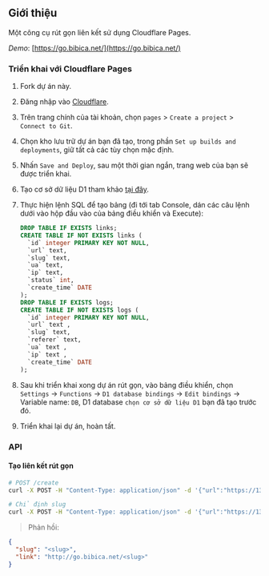 ## Giới thiệu

Một công cụ rút gọn liên kết sử dụng Cloudflare Pages.

*Demo*: [https://go.bibica.net/](https://go.bibica.net/)

### Triển khai với Cloudflare Pages

1. Fork dự án này.
2. Đăng nhập vào [Cloudflare](https://dash.cloudflare.com/).
3. Trên trang chính của tài khoản, chọn `pages` > `Create a project` > `Connect to Git`.
4. Chọn kho lưu trữ dự án bạn đã tạo, trong phần `Set up builds and deployments`, giữ tất cả các tùy chọn mặc định.
5. Nhấn `Save and Deploy`, sau một thời gian ngắn, trang web của bạn sẽ được triển khai.
6. Tạo cơ sở dữ liệu D1 tham khảo [tại đây](https://github.com/x-dr/telegraph-Image/blob/main/docs/manage.md).
7. Thực hiện lệnh SQL để tạo bảng (đi tới tab Console, dán các câu lệnh dưới vào hộp đầu vào của bảng điều khiển và Execute):

    ```sql
    DROP TABLE IF EXISTS links;
    CREATE TABLE IF NOT EXISTS links (
      `id` integer PRIMARY KEY NOT NULL,
      `url` text,
      `slug` text,
      `ua` text,
      `ip` text,
      `status` int,
      `create_time` DATE
    );
    DROP TABLE IF EXISTS logs;
    CREATE TABLE IF NOT EXISTS logs (
      `id` integer PRIMARY KEY NOT NULL,
      `url` text ,
      `slug` text,
      `referer` text,
      `ua` text ,
      `ip` text ,
      `create_time` DATE
    );
    ```

8. Sau khi triển khai xong dự án rút gọn, vào bảng điều khiển, chọn `Settings` -> `Functions` -> `D1 database bindings` -> `Edit bindings` -> Variable name: `DB`, D1 database `chọn cơ sở dữ liệu D1` bạn đã tạo trước đó.

9. Triển khai lại dự án, hoàn tất.

### API

#### Tạo liên kết rút gọn

```bash
# POST /create
curl -X POST -H "Content-Type: application/json" -d '{"url":"https://131213.xyz"}' https://go.bibica.net/create

# Chỉ định slug
curl -X POST -H "Content-Type: application/json" -d '{"url":"https://131213.xyz","slug":"scxs"}' https://go.bibica.net/create
```
> Phản hồi:
```json
{
  "slug": "<slug>",
  "link": "http://go.bibica.net/<slug>"
}
```
